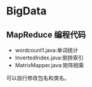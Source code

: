 # BigData

## MapReduce 编程代码

- wordcount1.java:单词统计
- InvertedIndex.java:倒排索引
- MatrixMapper.java:矩阵相乘



可以自行修改包名和类名。
